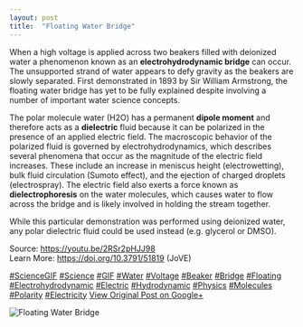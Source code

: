 ```yaml
---
layout: post
title:  "Floating Water Bridge"
---
```


When a high voltage is applied across two beakers filled with deionized water a phenomenon known as an **electrohydrodynamic bridge** can occur. The unsupported strand of water appears to defy gravity as the beakers are slowly separated. First demonstrated in 1893 by Sir William Armstrong, the floating water bridge has yet to be fully explained despite involving a number of important water science concepts.  
  
The polar molecule water (H2O) has a permanent **dipole moment** and therefore acts as a **dielectric** fluid because it can be polarized in the presence of an applied electric field. The macroscopic behavior of the polarized fluid is governed by electrohydrodynamics, which describes several phenomena that occur as the magnitude of the electric field increases. These include an increase in meniscus height (electrowetting), bulk fluid circulation (Sumoto effect), and the ejection of charged droplets (electrospray). The electric field also exerts a force known as **dielectrophoresis** on the water molecules, which causes water to flow across the bridge and is likely involved in holding the stream together.  
  
While this particular demonstration was performed using deionized water, any polar dielectric fluid could be used instead (e.g. glycerol or DMSO).   
  
Source: <https://youtu.be/2RSr2pHJJ98>  
Learn More: <https://doi.org/10.3791/51819> (JoVE)  
  
[#ScienceGIF](https://plus.google.com/s/%23ScienceGIF/posts) [#Science](https://plus.google.com/s/%23Science/posts) [#GIF](https://plus.google.com/s/%23GIF/posts) [#Water](https://plus.google.com/s/%23Water/posts) [#Voltage](https://plus.google.com/s/%23Voltage/posts) [#Beaker](https://plus.google.com/s/%23Beaker/posts) [#Bridge](https://plus.google.com/s/%23Bridge/posts) [#Floating](https://plus.google.com/s/%23Floating/posts) [#Electrohydrodynamic](https://plus.google.com/s/%23Electrohydrodynamic/posts) [#Electric](https://plus.google.com/s/%23Electric/posts) [#Hydrodynamic](https://plus.google.com/s/%23Hydrodynamic/posts) [#Physics](https://plus.google.com/s/%23Physics/posts) [#Molecules](https://plus.google.com/s/%23Molecules/posts) [#Polarity](https://plus.google.com/s/%23Polarity/posts) [#Electricity](https://plus.google.com/s/%23Electricity/posts)
[View Original Post on Google+](https://plus.google.com/+ColinSullender/posts/Ljd1wKoWMrY)

![Floating Water Bridge](/assets/img/2017-08-05-Floating-Water-Bridge.gif)
